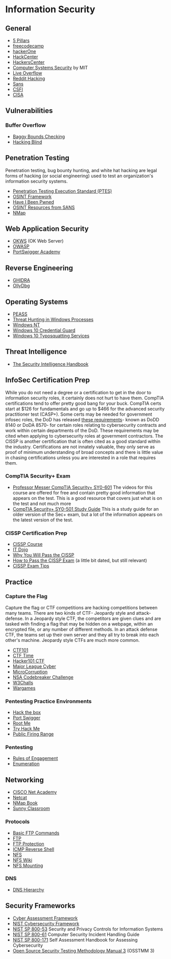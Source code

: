 # Information Security

## General
* [5 Pillars](https://github.com/DFIRmadness/5pillars/blob/master/5-Pillars.md)
* [freecodecamp](https://www.freecodecamp.org/learn/information-security/)
* [hackerOne](https://www.hackerone.com/)
* [HackCenter](https://hacktivity.com/index.php/hackcenter/)
* [HackersCenter](http://www.hackerscenter.com/)
* [Computer Systems Security](https://www.youtube.com/playlist?list=PLUl4u3cNGP62K2DjQLRxDNRi0z2IRWnNh) by MIT
* [Live Overflow](https://liveoverflow.com/)
* [Reddit Hacking](https://new.reddit.com/r/hacking/wiki/index)
* [Sans](https://www.sans.org/)
* [CSFI](https://www.csfi.us/)
* [CISA](https://www.cisa.gov/)
## Vulnerabilities
### Buffer Overflow
* [Baggy Bounds Checking](https://www.microsoft.com/en-us/research/wp-content/uploads/2016/02/baggy-USENIX2009.pdf)
* [Hacking Blind](http://crypto.stanford.edu/~dabo/pubs/abstracts/brop.html)
## Penetration Testing
Penetration testing, bug bounty hunting, and white hat hacking are legal forms of hacking (or social engineering) used to test an organization's information security systems.
* [Penetration Testing Execution Standard (PTES)](http://www.pentest-standard.org/index.php/Main_Page)
* [OSINT Framework](https://osintframework.com/)
* [Have I Been Pwned](https://haveibeenpwned.com/) 
* [OSINT Resources from SANS](https://www.sans.org/blog/list-of-resource-links-from-open-source-intelligence-summit-2021/)
* [NMap](https://nmap.org/book/toc.html)
## Web Application Security
* [OKWS](https://pdos.csail.mit.edu/papers/okws-usenix04.pdf) (OK Web Server)
* [OWASP](https://owasp.org/)
* [PortSwigger Academy](https://portswigger.net/web-security)
## Reverse Engineering
* [GHIDRA](https://github.com/NationalSecurityAgency/ghidra)
* [OllyDbg](http://www.ollydbg.de/)
## Operating Systems
* [PEASS](https://github.com/carlospolop/PEASS-ng)
* [Threat Hunting in Windows Processes](https://www.threathunting.se/tag/windows-process/)
* [Windows NT](https://en.wikipedia.org/wiki/Architecture_of_Windows_NT)
* [Windows 10 Credential Guard](https://yungchou.wordpress.com/2016/03/14/an-introduction-of-windows-10-credential-guard/)
* [Windows 10 Typosquatting Services](https://www.hexacorn.com/blog/2015/12/18/the-typographical-and-homomorphic-abuse-of-svchost-exe-and-other-popular-file-names/)
## Threat Intelligence
* [The Security Intelligence Handbook](https://go.recordedfuture.com/hubfs/ebooks/security-intelligence-handbook-third-edition.pdf)
## InfoSec Certification Prep
While you do not need a degree or a certification to get in the door to information security roles, it certainly does not hurt to have them.  CompTIA certifications tend to offer pretty good bang for your buck.  CompTIA certs start at $126 for fundamentals and go up to $466 for the advanced security practitioner test (CASP+).  Some certs may be needed for government infosec roles, the DoD has released [these requirements](https://public.cyber.mil/cw/cwmp/dod-approved-8570-baseline-certifications/)- known as DoDD 8140 or DoDA 8570- for certain roles relating to cybersecurity contracts and work within certain departments of the DoD.  These requirements may be cited when applying to cybersecurity roles at government contractors.  The CISSP is another certification that is often cited as a good standard within the industry.  Certifications are not innately valuable, they only serve as proof of minimum understanding of broad concepts and there is little value in chasing certifications unless you are interested in a role that requires them.
### CompTIA Security+ Exam
* [Professor Messer CompTIA Security+ SY0-601](https://www.professormesser.com/security-plus/sy0-601/sy0-601-video/sy0-601-comptia-security-plus-course/) The videos for this course are offered for free and contain pretty good information that appears on the test.  This is a good resource that covers just what is on the test and not much more
* [CompTIA Security+ SY0-501 Study Guide](https://drive.google.com/file/d/1XqZeBOM6JeR83Nce-k9aUkAZQV2denWs/view) This is a study guide for an older version of the Sec+ exam, but a lot of the information appears on the latest version of the test.
### CISSP Certification Prep
* [CISSP Course](https://www.youtube.com/playlist?list=PLTU5Z3BsEq4CBM_9b9diThR5bCo3YYo7c)
* [IT Dojo](https://www.youtube.com/channel/UCwUkAunxT1BNbmKVOSEoqYA)
* [Why You Will Pass the CISSP](https://www.youtube.com/watch?v=-99b1YUFx0A)
* [How to Pass the CISSP Exam](https://www.youtube.com/watch?v=FHuzohDiD50) (a little bit dated, but still relevant)
* [CISSP Exam Tips](https://www.youtube.com/watch?v=eLYbFtS7G9E)
## Practice
### Capture the Flag
Capture the flag or CTF competitions are hacking competitions between many teams.  There are two kinds of CTF- Jeopardy style and attack-defense.  In a Jeopardy style CTF, the competitors are given clues and are tasked with finding a flag that may be hidden on a webpage, within an encrypted file, or any number of different methods.  In an attack defense CTF, the teams set up their own server and they all try to break into each other's machine.  Jeopardy style CTFs are much more common.
* [CTF101](https://ctf101.org/)
* [CTF Time](https://ctftime.org/)
* [Hacker101 CTF](https://ctf.hacker101.com/)
* [Major League Cyber](https://www.majorleaguecyber.org/)
* [MicroCorruption](https://microcorruption.com/login)
* [NSA Codebreaker Challenge](https://nsa-codebreaker.org/challenge)
* [W3Challs](https://w3challs.com/)
* [Wargames](https://overthewire.org/wargames/)
### Pentesting Practice Environments
* [Hack the box](https://www.hackthebox.eu/)
* [Port Swigger](https://portswigger.net/)
* [Root Me](https://www.root-me.org/?lang=en)
* [Try Hack Me](https://tryhackme.com/)
* [Public Firing Range](https://public-firing-range.appspot.com/)
### Pentesting
* [Rules of Engagement](https://sansorg.egnyte.com/dl/bF4I3yCcnt/?)
* [Enumeration](https://resources.infosecinstitute.com/topic/what-is-enumeration/)
## Networking
* [CISCO Net Academy](https://www.netacad.com/courses/cybersecurity)
* [Netcat](https://www.digitalocean.com/community/tutorials/how-to-use-netcat-to-establish-and-test-tcp-and-udp-connections)
* [NMap Book](https://nmap.org/book/intro.html)
* [Sunny Classroom](https://www.youtube.com/channel/UCr0Ze4SR3MHXAgz1TvRYL7Q)
### Protocols
* [Basic FTP Commands](https://www.cs.colostate.edu/helpdocs/ftp.html)
* [FTP](https://www.ietf.org/rfc/rfc959.txt)
* [FTP Protection](https://www.jscape.com/blog/bid/91906/Countering-Packet-Sniffers-Using-Encrypted-FTP)
* [ICMP Reverse Shell](https://resources.infosecinstitute.com/topic/icmp-reverse-shell/#gref)
* [NFS](https://docs.oracle.com/cd/E19683-01/816-4882/6mb2ipq7l/index.html)
* [NFS Wiki](https://en.wikipedia.org/wiki/Network_File_System#Typical_implementation)
* [NFS Mounting](https://www.mccdaq.com/PDFs/Manuals/DT7816_WebHelp/Using_NFS_Mounting_to_Copy_Files.htm)
### DNS
* [DNS Hierarchy](https://www.novell.com/documentation/dns_dhcp/?page=/documentation/dns_dhcp/dhcp_enu/data/behdbhhj.html)
## Security Frameworks
* [Cyber Assessment Framework](https://www.ncsc.gov.uk/collection/caf/caf-principles-and-guidance)
* [NIST Cybersecurity Framework](https://www.nist.gov/cyberframework)
* [NIST SP 800-53](https://nvlpubs.nist.gov/nistpubs/SpecialPublications/NIST.SP.800-53r5.pdf) Security and Privacy Controls for Information Systems
* [NIST SP 800-61](https://nvlpubs.nist.gov/nistpubs/specialpublications/nist.sp.800-61r2.pdf) Computer Security Incident Handling Guide
* [NIST SP 800-171](https://nvlpubs.nist.gov/nistpubs/hb/2017/nist.hb.162.pdf) Self Assessment Handbook for Assessing Cybersecurity
* [Open Source Security Testing Methodology Manual 3](https://www.isecom.org/OSSTMM.3.pdf) (OSSTMM 3)
